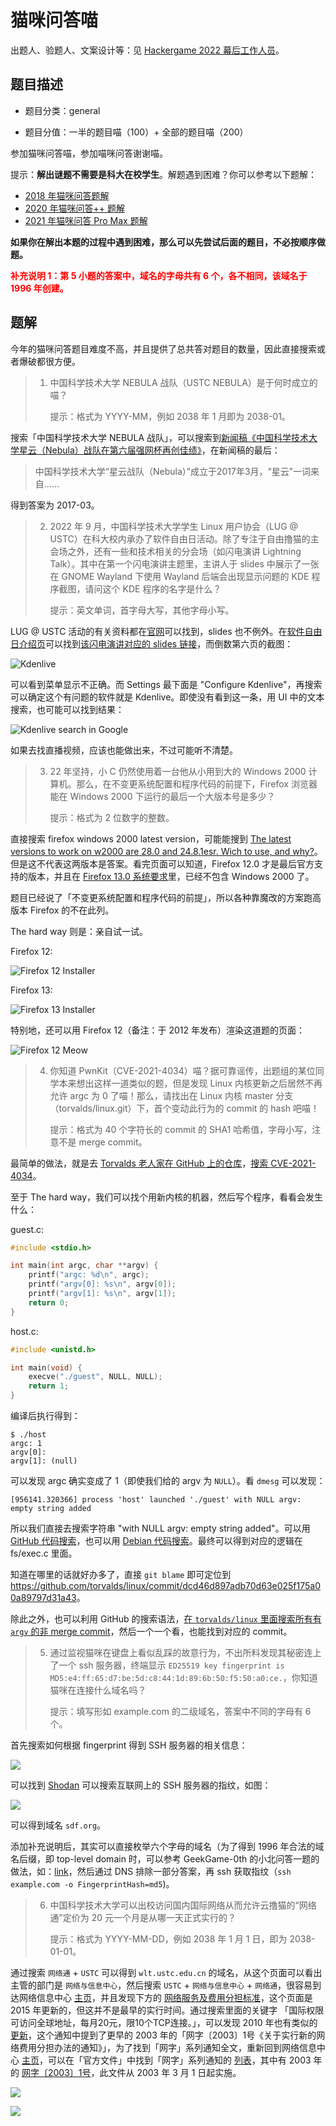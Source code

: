 # 猫咪问答喵

出题人、验题人、文案设计等：见 [Hackergame 2022 幕后工作人员](../../credits.pdf)。

## 题目描述

- 题目分类：general

- 题目分值：一半的题目喵（100）+ 全部的题目喵（200）

参加猫咪问答喵，参加喵咪问答谢谢喵。

提示：**解出谜题不需要是科大在校学生**。解题遇到困难？你可以参考以下题解：

- [2018 年猫咪问答题解](https://github.com/ustclug/hackergame2018-writeups/blob/master/official/ustcquiz/README.md)
- [2020 年猫咪问答++ 题解](https://github.com/USTC-Hackergame/hackergame2020-writeups/blob/master/official/%E7%8C%AB%E5%92%AA%E9%97%AE%E7%AD%94++/README.md)
- [2021 年猫咪问答 Pro Max 题解](https://github.com/USTC-Hackergame/hackergame2021-writeups/blob/master/official/%E7%8C%AB%E5%92%AA%E9%97%AE%E7%AD%94%20Pro%20Max/README.md)

**如果你在解出本题的过程中遇到困难，那么可以先尝试后面的题目，不必按顺序做题。**

<p><b style="color:red">补充说明 1：第 5 小题的答案中，域名的字母共有 6 个，各不相同，该域名于 1996 年创建。</b></p>

## 题解

今年的猫咪问答题目难度不高，并且提供了总共答对题目的数量，因此直接搜索或者爆破都很方便。

> 1. 中国科学技术大学 NEBULA 战队（USTC NEBULA）是于何时成立的喵？
>
>    提示：格式为 YYYY-MM，例如 2038 年 1 月即为 2038-01。

搜索「中国科学技术大学 NEBULA 战队」，可以搜索到[新闻稿《中国科学技术大学星云（Nebula）战队在第六届强网杯再创佳绩》](https://cybersec.ustc.edu.cn/2022/0826/c23847a565848/page.htm)，在新闻稿的最后：

> 中国科学技术大学“星云战队（Nebula）”成立于2017年3月，“星云”一词来自……

得到答案为 2017-03。

> 2. 2022 年 9 月，中国科学技术大学学生 Linux 用户协会（LUG @ USTC）在科大校内承办了软件自由日活动。除了专注于自由撸猫的主会场之外，还有一些和技术相关的分会场（如闪电演讲 Lightning Talk）。其中在第一个闪电演讲主题里，主讲人于 slides 中展示了一张在 GNOME Wayland 下使用 Wayland 后端会出现显示问题的 KDE 程序截图，请问这个 KDE 程序的名字是什么？
>
>    提示：英文单词，首字母大写，其他字母小写。

LUG @ USTC 活动的有关资料都在[官网](https://lug.ustc.edu.cn)可以找到，slides 也不例外。在[软件自由日介绍页](https://lug.ustc.edu.cn/wiki/lug/events/sfd/)可以找到[该闪电演讲对应的 slides 链接](https://ftp.lug.ustc.edu.cn/%E6%B4%BB%E5%8A%A8/2022.9.20_%E8%BD%AF%E4%BB%B6%E8%87%AA%E7%94%B1%E6%97%A5/slides/gnome-wayland-user-perspective.pdf)，而倒数第六页的截图：

![Kdenlive](assets/kdenlive.png)

可以看到菜单显示不正确。而 Settings 最下面是 "Configure Kdenlive"，再搜索可以确定这个有问题的软件就是 Kdenlive。即使没有看到这一条，用 UI 中的文本搜索，也可能可以找到结果：

![Kdenlive search in Google](assets/kdenlive-search.png)

如果去找直播视频，应该也能做出来，不过可能听不清楚。

> 3. 22 年坚持，小 C 仍然使用着一台他从小用到大的 Windows 2000 计算机。那么，在不变更系统配置和程序代码的前提下，Firefox 浏览器能在 Windows 2000 下运行的最后一个大版本号是多少？
>
>    提示：格式为 2 位数字的整数。

直接搜索 firefox windows 2000 latest version，可能能搜到 [The latest versions to work on w2000 are 28.0 and 24.8.1esr. Wich to use, and why?](https://support.mozilla.org/en-US/questions/1052888)。但是这不代表这两版本是答案。看完页面可以知道，Firefox 12.0 才是最后官方支持的版本，并且在 [Firefox 13.0 系统要求](https://www.mozilla.org/en-US/firefox/13.0/system-requirements/)里，已经不包含 Windows 2000 了。

题目已经说了「不变更系统配置和程序代码的前提」，所以各种靠魔改的方案跑高版本 Firefox 的不在此列。

The hard way 则是：亲自试一试。

Firefox 12:

![Firefox 12 Installer](assets/f12.jpeg)

Firefox 13:

![Firefox 13 Installer](assets/f13.jpeg)

特别地，还可以用 Firefox 12（备注：于 2012 年发布）渲染这道题的页面：

![Firefox 12 Meow](assets/f12-meow.jpeg)

> 4. 你知道 PwnKit（CVE-2021-4034）喵？据可靠谣传，出题组的某位同学本来想出这样一道类似的题，但是发现 Linux 内核更新之后居然不再允许 argc 为 0 了喵！那么，请找出在 Linux 内核 master 分支（torvalds/linux.git）下，首个变动此行为的 commit 的 hash 吧喵！
>
>    提示：格式为 40 个字符长的 commit 的 SHA1 哈希值，字母小写，注意不是 merge commit。

最简单的做法，就是去 [Torvalds 老人家在 GitHub 上的仓库](https://github.com/torvalds/linux)，[搜索 CVE-2021-4034](https://github.com/torvalds/linux/search?q=CVE-2021-4034&type=commits)。

至于 The hard way，我们可以找个用新内核的机器，然后写个程序，看看会发生什么：

guest.c:

```c
#include <stdio.h>

int main(int argc, char **argv) {
    printf("argc: %d\n", argc);
    printf("argv[0]: %s\n", argv[0]);
    printf("argv[1]: %s\n", argv[1]);
    return 0;
}
```

host.c:

```c
#include <unistd.h>

int main(void) {
    execve("./guest", NULL, NULL);
    return 1;
}
```

编译后执行得到：

```console
$ ./host
argc: 1
argv[0]:
argv[1]: (null)
```

可以发现 argc 确实变成了 1（即使我们给的 argv 为 `NULL`）。看 `dmesg` 可以发现：

```
[956141.320366] process 'host' launched './guest' with NULL argv: empty string added
```

所以我们直接去搜索字符串 "with NULL argv: empty string added"。可以用 [GitHub 代码搜索](https://cs.github.com)，也可以用 [Debian 代码搜索](https://codesearch.debian.net)。最终可以得到对应的逻辑在 fs/exec.c 里面。

知道在哪里的话就好办多了，直接 `git blame` 即可定位到 <https://github.com/torvalds/linux/commit/dcd46d897adb70d63e025f175a00a89797d31a43>。

除此之外，也可以利用 GitHub 的搜索语法，[在 `torvalds/linux` 里面搜索所有有 `argv` 的非 merge commit](https://github.com/search?p=2&q=merge%3Afalse+argv+repo%3Atorvalds%2Flinux&type=Commits)，然后一个一个看，也能找到对应的 commit。

> 5. 通过监视猫咪在键盘上看似乱踩的故意行为，不出所料发现其秘密连上了一个 ssh 服务器，终端显示 `ED25519 key fingerprint is MD5:e4:ff:65:d7:be:5d:c8:44:1d:89:6b:50:f5:50:a0:ce.`，你知道猫咪在连接什么域名吗？
>
>    提示：填写形如 example.com 的二级域名，答案中不同的字母有 6 个。

首先搜索如何根据 fingerprint 得到 SSH 服务器的相关信息：

![](assets/t5-0.png)

可以找到 [Shodan](www.shodan.io) 可以搜索互联网上的 SSH 服务器的指纹，如图：

![](assets/t5.png)

可以得到域名 `sdf.org`。

添加补充说明后，其实可以直接枚举六个字母的域名（为了得到 1996 年合法的域名后缀，即 top-level domain 时，可以参考 GeekGame-0th 的小北问答一题的做法，如：[link](https://github.com/PKU-GeekGame/geekgame-0th/blob/main/writeups/player-DF4D0155/writeup.md#8)，然后通过 DNS 排除一部分答案，再 ssh 获取指纹（`ssh example.com -o FingerprintHash=md5`)。

> 6. 中国科学技术大学可以出校访问国内国际网络从而允许云撸猫的“网络通”定价为 20 元一个月是从哪一天正式实行的？
>
>    提示：格式为 YYYY-MM-DD，例如 2038 年 1 月 1 日，即为 2038-01-01。

通过搜索 `网络通` + `USTC` 可以得到 `wlt.ustc.edu.cn` 的域名，从这个页面可以看出主管的部门是 `网络与信息中心`，然后搜索 `USTC` + `网络与信息中心` + `网络通`，很容易到达网络信息中心 [主页](https://ustcnet.ustc.edu.cn/main.htm)，并且发现下方的 [网络服务及费用分担标准](https://ustcnet.ustc.edu.cn/2015/0127/c11088a119923/page.htm)，这个页面是 2015 年更新的，但这并不是最早的实行时间。通过搜索里面的关键字 「国际权限可访问全球地址，每月20元，限10个TCP连接。」，可以发现 2010 年也有类似的 [更新](https://www.ustc.edu.cn/info/1057/4931.htm)，这个通知中提到了更早的 2003 年的「网字〔2003〕1号《关于实行新的网络费用分担办法的通知》」，为了找到「网字」系列通知全文，重新回到网络信息中心 [主页](https://ustcnet.ustc.edu.cn/main.htm)，可以在「官方文件」中找到「网字」系列通知的 [列表](https://ustcnet.ustc.edu.cn/11109/list.htm)，其中有 2003 年的 [网字〔2003〕1号](https://ustcnet.ustc.edu.cn/2003/0301/c11109a210890/page.htm)，此文件从 2003 年 3 月 1 日起实施。

![](assets/t6.png)

![](assets/t6-2.png)
